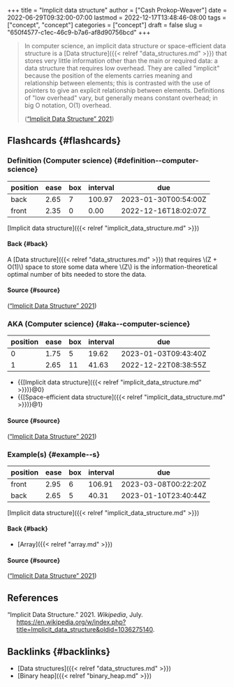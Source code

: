 +++
title = "Implicit data structure"
author = ["Cash Prokop-Weaver"]
date = 2022-06-29T09:32:00-07:00
lastmod = 2022-12-17T13:48:46-08:00
tags = ["concept", "concept"]
categories = ["concept"]
draft = false
slug = "650f4577-c1ec-46c9-b7a6-af8d90756bcd"
+++

> In computer science, an implicit data structure or space-efficient data structure is a [Data structure]({{< relref "data_structures.md" >}}) that stores very little information other than the main or required data: a data structure that requires low overhead. They are called "implicit" because the position of the elements carries meaning and relationship between elements; this is contrasted with the use of pointers to give an explicit relationship between elements. Definitions of "low overhead" vary, but generally means constant overhead; in big O notation, O(1) overhead.
>
> (<a href="#citeproc_bib_item_1">“Implicit Data Structure” 2021</a>)


## Flashcards {#flashcards}


### Definition (Computer science) {#definition--computer-science}

| position | ease | box | interval | due                  |
|----------|------|-----|----------|----------------------|
| back     | 2.65 | 7   | 100.97   | 2023-01-30T00:54:00Z |
| front    | 2.35 | 0   | 0.00     | 2022-12-16T18:02:07Z |

[Implicit data structure]({{< relref "implicit_data_structure.md" >}})


#### Back {#back}

A [Data structure]({{< relref "data_structures.md" >}}) that requires \\(Z + O(1)\\) space to store some data where \\(Z\\) is the information-theoretical optimal number of bits needed to store the data.


#### Source {#source}

(<a href="#citeproc_bib_item_1">“Implicit Data Structure” 2021</a>)


### AKA (Computer science) {#aka--computer-science}

| position | ease | box | interval | due                  |
|----------|------|-----|----------|----------------------|
| 0        | 1.75 | 5   | 19.62    | 2023-01-03T09:43:40Z |
| 1        | 2.65 | 11  | 41.63    | 2022-12-22T08:38:55Z |

-   {{[Implicit data structure]({{< relref "implicit_data_structure.md" >}})}@0}
-   {{[Space-efficient data structure]({{< relref "implicit_data_structure.md" >}})}@1}


#### Source {#source}

(<a href="#citeproc_bib_item_1">“Implicit Data Structure” 2021</a>)


### Example(s) {#example--s}

| position | ease | box | interval | due                  |
|----------|------|-----|----------|----------------------|
| front    | 2.95 | 6   | 106.91   | 2023-03-08T00:22:20Z |
| back     | 2.65 | 5   | 40.31    | 2023-01-10T23:40:44Z |

[Implicit data structure]({{< relref "implicit_data_structure.md" >}})


#### Back {#back}

-   [Array]({{< relref "array.md" >}})


#### Source {#source}

(<a href="#citeproc_bib_item_1">“Implicit Data Structure” 2021</a>)

## References

<style>.csl-entry{text-indent: -1.5em; margin-left: 1.5em;}</style><div class="csl-bib-body">
  <div class="csl-entry"><a id="citeproc_bib_item_1"></a>“Implicit Data Structure.” 2021. <i>Wikipedia</i>, July. <a href="https://en.wikipedia.org/w/index.php?title=Implicit_data_structure&oldid=1036275140">https://en.wikipedia.org/w/index.php?title=Implicit_data_structure&#38;oldid=1036275140</a>.</div>
</div>


## Backlinks {#backlinks}

-   [Data structures]({{< relref "data_structures.md" >}})
-   [Binary heap]({{< relref "binary_heap.md" >}})
